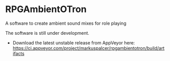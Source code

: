 # RPGAmbientOTron
A software to create ambient sound mixes for role playing

The software is still under development.

- Download the latest unstable release from AppVeyor here: https://ci.appveyor.com/project/markuspalcer/rpgambientotron/build/artifacts
